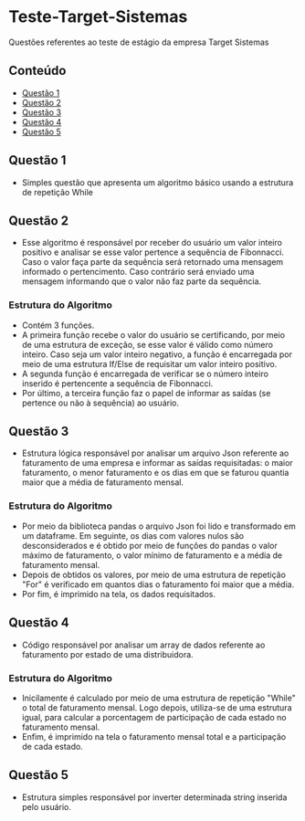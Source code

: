 # Teste-Target-Sistemas

Questões referentes ao teste de estágio da empresa Target Sistemas

## Conteúdo

 * [Questão 1](#Questão-1)
 * [Questão 2](#Questão-2)
 * [Questão 3](#Questão-3)
 * [Questão 4](#Questão-4)
 * [Questão 5](#Questão-5)


## Questão 1

- Simples questão que apresenta um algoritmo básico usando a estrutura de repetição While

## Questão 2

- Esse algoritmo é responsável por receber do usuário um valor inteiro positivo e analisar se esse valor pertence a sequência de Fibonnacci. Caso o valor faça parte da sequência será retornado uma mensagem informado o pertencimento. Caso contrário será enviado uma mensagem informando que o valor não faz parte da sequência.

### Estrutura do Algoritmo
- Contém 3 funções. 
- A primeira função recebe o valor do usuário se certificando, por meio de uma estrutura de exceção, se esse valor é válido como número inteiro. Caso seja um valor inteiro negativo, a função é encarregada por meio de uma estrutura If/Else de requisitar um valor inteiro positivo.
- A segunda função é encarregada de verificar se o número inteiro inserido é pertencente a sequência de Fibonnacci.
- Por último, a terceira função faz o papel de informar as saídas (se pertence ou não à sequência) ao usuário.

## Questão 3

- Estrutura lógica responsável por analisar um arquivo Json referente ao faturamento de uma empresa e informar as saídas requisitadas: o maior faturamento, o menor faturamento e os dias em que se faturou quantia maior que a média de faturamento mensal.

### Estrutura do Algoritmo
- Por meio da biblioteca pandas o arquivo Json foi lido e transformado em um dataframe. Em seguinte, os dias com valores nulos são desconsiderados e é obtido por meio de funções do pandas o valor máximo de faturamento, o valor mínimo de faturamento e a média de faturamento mensal.
- Depois de obtidos os valores, por meio de uma estrutura de repetição "For" é verificado em quantos dias o faturamento foi maior que a média.
- Por fim, é imprimido na tela, os dados requisitados.

## Questão 4

- Código responsável por analisar um array de dados referente ao faturamento por estado de uma distribuidora.

### Estrutura do Algoritmo
- Inicilamente é calculado por meio de uma estrutura de repetição "While" o total de faturamento mensal. Logo depois, utiliza-se de uma estrutura igual, para calcular a porcentagem de participação de cada estado no faturamento mensal.
- Enfim, é imprimido na tela o faturamento mensal total e a participação de cada estado.

## Questão 5

- Estrutura simples responsável por inverter determinada string inserida pelo usuário.
